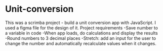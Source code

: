 # Unit-conversion
This was a scrimba project - build a unit conversion app with JavaScript. 
I used a figma file for the design of it.
Project requirements
-Save number to a variable in code
-When app loads, do calculations and display the results
-Round numbers to 3 decimal  places
-Stretch: add an input for the user to change the number and automatically recalculate values when it changes.
